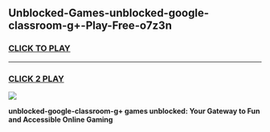 
## Unblocked-Games-unblocked-google-classroom-g+-Play-Free-o7z3n
<h3>
<a href="https://premium76.site?title=unblocked-google-classroom-g+&ref=19M">CLICK TO PLAY</a></h3>
<hr>

<h3>
<a href="https://premium76.site?title=unblocked-google-classroom-g+&ref=19M">CLICK 2 PLAY</a>
  
</h3>

<a href="https://premium76.site?title=unblocked-google-classroom-g+&ref=19M"><img src="https://clearcache.store/games.png"></a>


**unblocked-google-classroom-g+ games unblocked: Your Gateway to Fun and Accessible Online Gaming**
